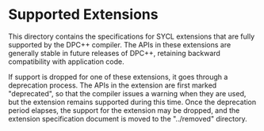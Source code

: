 # Supported Extensions

This directory contains the specifications for SYCL extensions that are fully
supported by the DPC++ compiler.  The APIs in these extensions are generally
stable in future releases of DPC++, retaining backward compatibility with
application code.

If support is dropped for one of these extensions, it goes through a
deprecation process.  The APIs in the extension are first marked "deprecated",
so that the compiler issues a warning when they are used, but the extension
remains supported during this time.  Once the deprecation period elapses, the
support for the extension may be dropped, and the extension specification
document is moved to the "../removed" directory.
